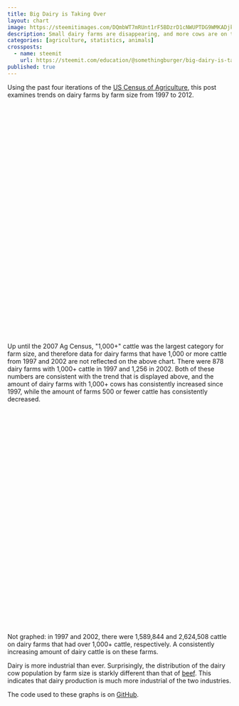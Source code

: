 ```yaml
---
title: Big Dairy is Taking Over
layout: chart
image: https://steemitimages.com/DQmbWT7mRUnt1rF5BDzrD1cNWUPTDG9WMKADjkX3Q8zEVf1/inventory.png
description: Small dairy farms are disappearing, and more cows are on the biggest dairy facilities than ever before.
categories: [agriculture, statistics, animals]
crossposts:
  - name: steemit
    url: https://steemit.com/education/@somethingburger/big-dairy-is-taking-over-1513037864-1453004
published: true
---
```


Using the past four iterations of the [US Census of Agriculture](https://www.agcensus.usda.gov/index.php), this post examines trends on dairy farms by farm size from 1997 to 2012.

<br>
<div id="htmlwidget-3495fa5f3dfe6e4837f4" style="width:100%;height:500px;" class="highchart html-widget"></div>
<script type="application/json" data-for="htmlwidget-3495fa5f3dfe6e4837f4">{"x":{"hc_opts":{"title":{"text":"Small dairy farms are disappearing"},"yAxis":{"title":{"text":"Farms"},"type":"linear"},"credits":{"enabled":true,"text":"Source: Census of Agriculture","href":"https://www.agcensus.usda.gov/index.php"},"exporting":{"enabled":false},"plotOptions":{"series":{"turboThreshold":0,"showInLegend":true,"marker":{"enabled":true}},"treemap":{"layoutAlgorithm":"squarified"},"bubble":{"minSize":5,"maxSize":25},"scatter":{"marker":{"symbol":"circle"}}},"annotationsOptions":{"enabledButtons":false},"tooltip":{"delayForDisplay":10,"shared":true},"series":[{"name":1997,"data":[{"Year":1997,"Domain.Category":"1 - 9","Value":28559,"YearSort":1,"y":28559,"name":"1 - 9"},{"Year":1997,"Domain.Category":"10 - 19","Value":8875,"YearSort":10,"y":8875,"name":"10 - 19"},{"Year":1997,"Domain.Category":"20 - 49","Value":35037,"YearSort":20,"y":35037,"name":"20 - 49"},{"Year":1997,"Domain.Category":"50 - 99","Value":32790,"YearSort":50,"y":32790,"name":"50 - 99"},{"Year":1997,"Domain.Category":"100 - 199","Value":12642,"YearSort":100,"y":12642,"name":"100 - 199"},{"Year":1997,"Domain.Category":"200 - 499","Value":4881,"YearSort":200,"y":4881,"name":"200 - 499"},{"Year":1997,"Domain.Category":"500 - 999","Value":1379,"YearSort":500,"y":1379,"name":"500 - 999"}],"type":"column"},{"name":2002,"data":[{"Year":2002,"Domain.Category":"1 - 9","Value":21016,"YearSort":1,"y":21016,"name":"1 - 9"},{"Year":2002,"Domain.Category":"10 - 19","Value":5270,"YearSort":10,"y":5270,"name":"10 - 19"},{"Year":2002,"Domain.Category":"20 - 49","Value":21974,"YearSort":20,"y":21974,"name":"20 - 49"},{"Year":2002,"Domain.Category":"50 - 99","Value":25465,"YearSort":50,"y":25465,"name":"50 - 99"},{"Year":2002,"Domain.Category":"100 - 199","Value":10816,"YearSort":100,"y":10816,"name":"100 - 199"},{"Year":2002,"Domain.Category":"200 - 499","Value":4546,"YearSort":200,"y":4546,"name":"200 - 499"},{"Year":2002,"Domain.Category":"500 - 999","Value":1646,"YearSort":500,"y":1646,"name":"500 - 999"}],"type":"column"},{"name":2007,"data":[{"Year":2007,"Domain.Category":"1 - 9","Value":14426,"YearSort":1,"y":14426,"name":"1 - 9"},{"Year":2007,"Domain.Category":"10 - 19","Value":3568,"YearSort":10,"y":3568,"name":"10 - 19"},{"Year":2007,"Domain.Category":"20 - 49","Value":16344,"YearSort":20,"y":16344,"name":"20 - 49"},{"Year":2007,"Domain.Category":"50 - 99","Value":18986,"YearSort":50,"y":18986,"name":"50 - 99"},{"Year":2007,"Domain.Category":"100 - 199","Value":8975,"YearSort":100,"y":8975,"name":"100 - 199"},{"Year":2007,"Domain.Category":"200 - 499","Value":4307,"YearSort":200,"y":4307,"name":"200 - 499"},{"Year":2007,"Domain.Category":"500 - 999","Value":1702,"YearSort":500,"y":1702,"name":"500 - 999"},{"Year":2007,"Domain.Category":"1,000 - 2,499","Value":1104,"YearSort":1000,"y":1104,"name":"1,000 - 2,499"},{"Year":2007,"Domain.Category":"2,500+","Value":478,"YearSort":2500,"y":478,"name":"2,500+"}],"type":"column"},{"name":2012,"data":[{"Year":2012,"Domain.Category":"1 - 9","Value":16463,"YearSort":1,"y":16463,"name":"1 - 9"},{"Year":2012,"Domain.Category":"10 - 19","Value":3762,"YearSort":10,"y":3762,"name":"10 - 19"},{"Year":2012,"Domain.Category":"20 - 49","Value":14107,"YearSort":20,"y":14107,"name":"20 - 49"},{"Year":2012,"Domain.Category":"50 - 99","Value":15351,"YearSort":50,"y":15351,"name":"50 - 99"},{"Year":2012,"Domain.Category":"100 - 199","Value":7359,"YearSort":100,"y":7359,"name":"100 - 199"},{"Year":2012,"Domain.Category":"200 - 499","Value":3712,"YearSort":200,"y":3712,"name":"200 - 499"},{"Year":2012,"Domain.Category":"500 - 999","Value":1537,"YearSort":500,"y":1537,"name":"500 - 999"},{"Year":2012,"Domain.Category":"1,000 - 2,499","Value":1231,"YearSort":1000,"y":1231,"name":"1,000 - 2,499"},{"Year":2012,"Domain.Category":"2,500+","Value":576,"YearSort":2500,"y":576,"name":"2,500+"}],"type":"column"}],"xAxis":{"type":"category","title":{"text":"Farm Size (Cattle on Farm)"}}},"theme":{"chart":{"backgroundColor":"transparent"}},"conf_opts":{"global":{"Date":null,"VMLRadialGradientURL":"http =//code.highcharts.com/list(version)/gfx/vml-radial-gradient.png","canvasToolsURL":"http =//code.highcharts.com/list(version)/modules/canvas-tools.js","getTimezoneOffset":null,"timezoneOffset":0,"useUTC":true},"lang":{"contextButtonTitle":"Chart context menu","decimalPoint":".","downloadJPEG":"Download JPEG image","downloadPDF":"Download PDF document","downloadPNG":"Download PNG image","downloadSVG":"Download SVG vector image","drillUpText":"Back to {series.name}","invalidDate":null,"loading":"Loading...","months":["January","February","March","April","May","June","July","August","September","October","November","December"],"noData":"No data to display","numericSymbols":["k","M","G","T","P","E"],"printChart":"Print chart","resetZoom":"Reset zoom","resetZoomTitle":"Reset zoom level 1:1","shortMonths":["Jan","Feb","Mar","Apr","May","Jun","Jul","Aug","Sep","Oct","Nov","Dec"],"thousandsSep":" ","weekdays":["Sunday","Monday","Tuesday","Wednesday","Thursday","Friday","Saturday"]}},"type":"chart","fonts":[],"debug":false},"evals":[],"jsHooks":[]}</script>
<script type="application/htmlwidget-sizing" data-for="htmlwidget-3495fa5f3dfe6e4837f4">{"viewer":{"width":"100%","height":350,"padding":15,"fill":true},"browser":{"width":"100%","height":500,"padding":40,"fill":true}}</script>

<br>
Up until the 2007 Ag Census, "1,000+" cattle was the largest category for farm size, and therefore data for dairy farms that have 1,000 or more cattle from 1997 and 2002 are not reflected on the above chart. There were 878 dairy farms with 1,000+ cattle in 1997 and 1,256 in 2002. Both of these numbers are consistent with the trend that is displayed above, and the amount of dairy farms with 1,000+ cows has consistently increased since 1997, while the amount of farms 500 or fewer cattle has consistently decreased.

<br>
<div id="htmlwidget-31c87ee2ccaf47b209ce" style="width:100%;height:500px;" class="highchart html-widget"></div>
<script type="application/json" data-for="htmlwidget-31c87ee2ccaf47b209ce">{"x":{"hc_opts":{"title":{"text":"Dairy has shifted to factory farming"},"yAxis":{"title":{"text":"Cattle"},"type":"linear"},"credits":{"enabled":true,"text":"Source: Census of Agriculture","href":"https://www.agcensus.usda.gov/index.php"},"exporting":{"enabled":false},"plotOptions":{"series":{"turboThreshold":0,"showInLegend":true,"marker":{"enabled":true}},"treemap":{"layoutAlgorithm":"squarified"},"bubble":{"minSize":5,"maxSize":25},"scatter":{"marker":{"symbol":"circle"}}},"annotationsOptions":{"enabledButtons":false},"tooltip":{"delayForDisplay":10,"shared":true},"series":[{"name":1997,"data":[{"Year":1997,"Domain.Category":"1 - 9","Value":78325,"YearSort":1,"y":78325,"name":"1 - 9"},{"Year":1997,"Domain.Category":"10 - 19","Value":122751,"YearSort":10,"y":122751,"name":"10 - 19"},{"Year":1997,"Domain.Category":"20 - 49","Value":1210275,"YearSort":20,"y":1210275,"name":"20 - 49"},{"Year":1997,"Domain.Category":"50 - 99","Value":2182886,"YearSort":50,"y":2182886,"name":"50 - 99"},{"Year":1997,"Domain.Category":"100 - 199","Value":1636586,"YearSort":100,"y":1636586,"name":"100 - 199"},{"Year":1997,"Domain.Category":"200 - 499","Value":1394771,"YearSort":200,"y":1394771,"name":"200 - 499"},{"Year":1997,"Domain.Category":"500 - 999","Value":924374,"YearSort":500,"y":924374,"name":"500 - 999"}],"type":"column"},{"name":2002,"data":[{"Year":2002,"Domain.Category":"1 - 9","Value":53250,"YearSort":1,"y":53250,"name":"1 - 9"},{"Year":2002,"Domain.Category":"10 - 19","Value":72388,"YearSort":10,"y":72388,"name":"10 - 19"},{"Year":2002,"Domain.Category":"20 - 49","Value":769740,"YearSort":20,"y":769740,"name":"20 - 49"},{"Year":2002,"Domain.Category":"50 - 99","Value":1733946,"YearSort":50,"y":1733946,"name":"50 - 99"},{"Year":2002,"Domain.Category":"100 - 199","Value":1398341,"YearSort":100,"y":1398341,"name":"100 - 199"},{"Year":2002,"Domain.Category":"200 - 499","Value":1336479,"YearSort":200,"y":1336479,"name":"200 - 499"},{"Year":2002,"Domain.Category":"500 - 999","Value":1115307,"YearSort":500,"y":1115307,"name":"500 - 999"}],"type":"column"},{"name":2007,"data":[{"Year":2007,"Domain.Category":"1 - 9","Value":38147,"YearSort":1,"y":38147,"name":"1 - 9"},{"Year":2007,"Domain.Category":"10 - 19","Value":48821,"YearSort":10,"y":48821,"name":"10 - 19"},{"Year":2007,"Domain.Category":"20 - 49","Value":576070,"YearSort":20,"y":576070,"name":"20 - 49"},{"Year":2007,"Domain.Category":"50 - 99","Value":1280983,"YearSort":50,"y":1280983,"name":"50 - 99"},{"Year":2007,"Domain.Category":"100 - 199","Value":1180985,"YearSort":100,"y":1180985,"name":"100 - 199"},{"Year":2007,"Domain.Category":"200 - 499","Value":1278721,"YearSort":200,"y":1278721,"name":"200 - 499"},{"Year":2007,"Domain.Category":"500 - 999","Value":1161865,"YearSort":500,"y":1161865,"name":"500 - 999"},{"Year":2007,"Domain.Category":"1,000 - 2,499","Value":1673772,"YearSort":1000,"y":1673772,"name":"1,000 - 2,499"},{"Year":2007,"Domain.Category":"2,500+","Value":2027210,"YearSort":2500,"y":2027210,"name":"2,500+"}],"type":"column"},{"name":2012,"data":[{"Year":2012,"Domain.Category":"1 - 9","Value":40999,"YearSort":1,"y":40999,"name":"1 - 9"},{"Year":2012,"Domain.Category":"10 - 19","Value":51906,"YearSort":10,"y":51906,"name":"10 - 19"},{"Year":2012,"Domain.Category":"20 - 49","Value":488801,"YearSort":20,"y":488801,"name":"20 - 49"},{"Year":2012,"Domain.Category":"50 - 99","Value":1029386,"YearSort":50,"y":1029386,"name":"50 - 99"},{"Year":2012,"Domain.Category":"100 - 199","Value":977416,"YearSort":100,"y":977416,"name":"100 - 199"},{"Year":2012,"Domain.Category":"200 - 499","Value":1109975,"YearSort":200,"y":1109975,"name":"200 - 499"},{"Year":2012,"Domain.Category":"500 - 999","Value":1045935,"YearSort":500,"y":1045935,"name":"500 - 999"},{"Year":2012,"Domain.Category":"1,000 - 2,499","Value":1879783,"YearSort":1000,"y":1879783,"name":"1,000 - 2,499"},{"Year":2012,"Domain.Category":"2,500+","Value":2628071,"YearSort":2500,"y":2628071,"name":"2,500+"}],"type":"column"}],"xAxis":{"type":"category","title":{"text":"Farm Size (Cattle on Farm)"}}},"theme":{"chart":{"backgroundColor":"transparent"}},"conf_opts":{"global":{"Date":null,"VMLRadialGradientURL":"http =//code.highcharts.com/list(version)/gfx/vml-radial-gradient.png","canvasToolsURL":"http =//code.highcharts.com/list(version)/modules/canvas-tools.js","getTimezoneOffset":null,"timezoneOffset":0,"useUTC":true},"lang":{"contextButtonTitle":"Chart context menu","decimalPoint":".","downloadJPEG":"Download JPEG image","downloadPDF":"Download PDF document","downloadPNG":"Download PNG image","downloadSVG":"Download SVG vector image","drillUpText":"Back to {series.name}","invalidDate":null,"loading":"Loading...","months":["January","February","March","April","May","June","July","August","September","October","November","December"],"noData":"No data to display","numericSymbols":["k","M","G","T","P","E"],"printChart":"Print chart","resetZoom":"Reset zoom","resetZoomTitle":"Reset zoom level 1:1","shortMonths":["Jan","Feb","Mar","Apr","May","Jun","Jul","Aug","Sep","Oct","Nov","Dec"],"thousandsSep":" ","weekdays":["Sunday","Monday","Tuesday","Wednesday","Thursday","Friday","Saturday"]}},"type":"chart","fonts":[],"debug":false},"evals":[],"jsHooks":[]}</script>
<script type="application/htmlwidget-sizing" data-for="htmlwidget-31c87ee2ccaf47b209ce">{"viewer":{"width":"100%","height":350,"padding":15,"fill":true},"browser":{"width":"100%","height":500,"padding":40,"fill":true}}</script>

<br>
Not graphed: in 1997 and 2002, there were 1,589,844 and 2,624,508 cattle on dairy farms that had over 1,000+ cattle, respectively. A consistently increasing amount of dairy cattle is on these farms.

Dairy is more industrial than ever. Surprisingly, the distribution of the dairy cow population by farm size is starkly different than that of [beef](https://steemit.com/education/@somethingburger/data-trends-in-beef-industry-1512418549-7278). This indicates that dairy production is much more industrial of the two industries.

<p class="text-muted">
The code used to these graphs is on <a href="https://github.com/mackfinkel/agricultureData">GitHub</a>.
</p>